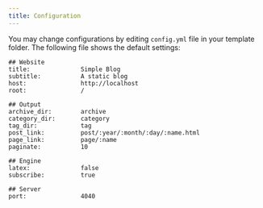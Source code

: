 ```yaml
---
title: Configuration
---
```


You may change configurations by editing `config.yml` file in your template folder. The following file shows the default settings:

    ## Website
    title:              Simple Blog
    subtitle:           A static blog
    host:               http://localhost
    root:               /

    ## Output
    archive_dir:        archive
    category_dir:       category
    tag_dir:            tag
    post_link:          post/:year/:month/:day/:name.html
    page_link:          page/:name
    paginate:           10

    ## Engine
    latex:              false
    subscribe:          true

    ## Server
    port:               4040
